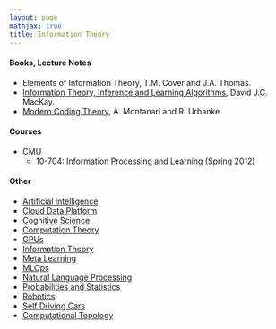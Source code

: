```yaml
---
layout: page
mathjax: true
title: Information Theory
---
```

#### Books, Lecture Notes
* Elements of Information Theory, T.M. Cover and J.A. Thomas.
* [Information Theory, Inference and Learning Algorithms](http://www.cs.toronto.edu/~mackay/itprnn/book.pdf), David J.C. MacKay.
* [Modern Coding Theory](http://arxiv.org/pdf/0704.2857), A. Montanari and R. Urbanke

#### Courses
* CMU
  * 10-704: [Information Processing and Learning](https://www.cs.cmu.edu/~aarti/Class/10704/) (Spring 2012)

#### Other
* [Artificial Intelligence](artificial_intelligence.md)
* [Cloud Data Platform](cloud_data_platform.md)
* [Cognitive Science](cognitive_science.md)
* [Computation Theory](computation_theory.md)
* [GPUs](gpus.md)
* [Information Theory](information_theory.md)
* [Meta Learning](meta_learning.md)
* [MLOps](mlops.md)
* [Natural Language Processing](natural_language_processing.md)
* [Probabilities and Statistics](probabilities_and_statistics.md)
* [Robotics](robotics.md)
* [Self Driving Cars](self_driving_cars.md)
* [Computational Topology](computational_topology.md)
